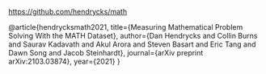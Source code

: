https://github.com/hendrycks/math

@article{hendrycksmath2021,
  title={Measuring Mathematical Problem Solving With the MATH Dataset},
  author={Dan Hendrycks and Collin Burns and Saurav Kadavath and Akul Arora and Steven Basart and Eric Tang and Dawn Song and Jacob Steinhardt},
  journal={arXiv preprint arXiv:2103.03874},
  year={2021}
}